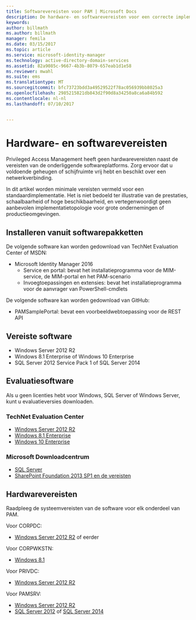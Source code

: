 ```yaml
---
title: Softwarevereisten voor PAM | Microsoft Docs
description: De hardware- en softwarevereisten voor een correcte implementatie van Privileged Access Management
keywords: 
author: billmath
ms.author: billmath
manager: femila
ms.date: 03/15/2017
ms.topic: article
ms.service: microsoft-identity-manager
ms.technology: active-directory-domain-services
ms.assetid: 82a9085c-9667-4b3b-8079-657eab1d1e58
ms.reviewer: mwahl
ms.suite: ems
ms.translationtype: MT
ms.sourcegitcommit: bfc73723bdd3a49529522f78ac056939bb8025a3
ms.openlocfilehash: 2985215821db843d2f90d8a34250a8ca6a84b592
ms.contentlocale: nl-nl
ms.lasthandoff: 07/10/2017


---
```


# Hardware- en softwarevereisten
<a id="hardware-and-software-requirements" class="xliff"></a>

Privileged Access Management heeft geen hardwarevereisten naast de vereisten van de onderliggende softwareplatforms. Zorg ervoor dat u voldoende geheugen of schijfruimte vrij hebt en beschikt over een netwerkverbinding.

In dit artikel worden minimale vereisten vermeld voor een standaardimplementatie. Het is niet bedoeld ter illustratie van de prestaties, schaalbaarheid of hoge beschikbaarheid, en vertegenwoordigt geen aanbevolen implementatietopologie voor grote ondernemingen of productieomgevingen.

## Installeren vanuit softwarepakketten
<a id="installing-from-software-packages" class="xliff"></a>

De volgende software kan worden gedownload van TechNet Evaluation Center of MSDN:  
- Microsoft Identity Manager 2016
  - Service en portal: bevat het installatieprogramma voor de MIM-service, de MIM-portal en het PAM-scenario
  - Invoegtoepassingen en extensies: bevat het installatieprogramma voor de aanvrager van PowerShell-cmdlets

De volgende software kan worden gedownload van GitHub:  
- PAMSamplePortal: bevat een voorbeeldwebtoepassing voor de REST API

## Vereiste software
<a id="required-software" class="xliff"></a>

- Windows Server 2012 R2  
- Windows 8.1 Enterprise of Windows 10 Enterprise  
- SQL Server 2012 Service Pack 1 of SQL Server 2014  

## Evaluatiesoftware
<a id="evaluation-software" class="xliff"></a>

Als u geen licenties hebt voor Windows, SQL Server of Windows Server, kunt u evaluatieversies downloaden.

### TechNet Evaluation Center
<a id="technet-evaluation-center" class="xliff"></a>

- [Windows Server 2012 R2](https://www.microsoft.com/evalcenter/evaluate-windows-server-2012-r2)  
- [Windows 8.1 Enterprise](https://www.microsoft.com/evalcenter/evaluate-windows-8-1-enterprise)  
- [Windows 10 Enterprise](https://www.microsoft.com/evalcenter/evaluate-windows-10-enterprise)  

### Microsoft Downloadcentrum
<a id="microsoft-download-center" class="xliff"></a>

- [SQL Server](https://www.microsoft.com/download/details.aspx?id=29066)  
- [SharePoint Foundation 2013 SP1 en de vereisten](https://www.microsoft.com/download/details.aspx?id=42039)

## Hardwarevereisten
<a id="hardware-requirements" class="xliff"></a>

Raadpleeg de systeemvereisten van de software voor elk onderdeel van PAM.

Voor CORPDC:  
- [Windows Server 2012 R2](https://technet.microsoft.com/library/dn303418.aspx) of eerder

Voor CORPWKSTN:  
- [Windows 8.1](http://windows.microsoft.com/windows-8/system-requirements)

Voor PRIVDC:  
- [Windows Server 2012 R2](https://technet.microsoft.com/library/dn303418.aspx)

Voor PAMSRV:
- [Windows Server 2012 R2](https://technet.microsoft.com/library/dn303418.aspx)  
- [SQL Server 2012](https://msdn.microsoft.com/library/ms143506(sql.110).aspx) of [SQL Server 2014](https://msdn.microsoft.com/en-us/library/ms143506(v=sql.120).aspx)


